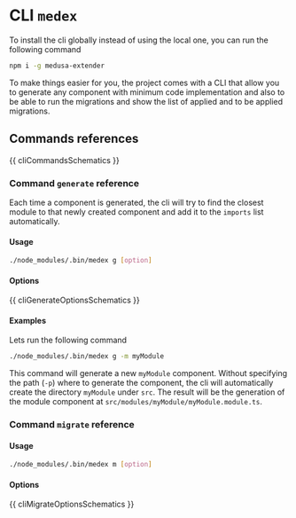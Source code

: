 # CLI `medex`

To install the cli globally instead of using the local one, you can run the
following command

```bash
npm i -g medusa-extender
```

To make things easier for you, the project comes with a CLI that allow
you to generate any component with minimum code implementation and also
to be able to run the migrations and show the list of applied and to be applied migrations.

## Commands references

{{ cliCommandsSchematics }}

### Command `generate` reference

Each time a component is generated, the cli will try to find the closest module to 
that newly created component and add it to the `imports` list automatically.

#### Usage

```bash
./node_modules/.bin/medex g [option]
```

#### Options

{{ cliGenerateOptionsSchematics }}

#### Examples

Lets run the following command

```bash
./node_modules/.bin/medex g -m myModule
```

This command will generate a new `myModule` component. Without specifying the path (`-p`)
where to generate the component, the cli will automatically create the directory `myModule` under `src`.
The result will be the generation of the module component at `src/modules/myModule/myModule.module.ts`.

### Command `migrate` reference

#### Usage

```bash
./node_modules/.bin/medex m [option]
```

#### Options

{{ cliMigrateOptionsSchematics }}